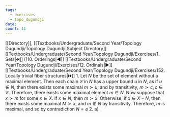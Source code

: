 ```yaml
---
tags:
  - exercises
  - topo_dugundji
date: 
count: 11
---
```

[[Directory]], [[Textbooks/Undergraduate/Second Year/Topology Dugundji/Topology Dugundji|Subject Directory]]
[[Textbooks/Undergraduate/Second Year/Topology Dugundji/Exercises/1. Sets|🞀🞀]] [[10. Orderings|◀]] [[Textbooks/Undergraduate/Second Year/Topology Dugundji/Exercises/12. Ordinals|▶]] [[Textbooks/Undergraduate/Second Year/Topology Dugundji/Exercises/152. Locally trivial fiber structures|🞂🞂]]
1. 
Let $N {}$ be the set of element without a maximal element. Then each chain ${} \mathcal{C} {}$ in ${} N {}$ has a upper bound $u {}$ in ${} N$, as if ${} u \notin N {}$, then there exists some maximal $m\succ u$, and by transitivity, ${} m \succ c, c \in \mathcal{C} {}$. Therefore, there exists some maximal element ${} m \in N {}$. Now suppose that $x \succ m$ for some ${} x \in X {}$. If ${} x \in N {}$, then ${} m \succ x {}$. Otherwise, if ${} x \in X-N {}$, then there exists some maximal ${} M \succ x {}$, and ${} m \notin N {}$ by transitivity. Therefore, $m$ is maximal, and so by contradiction ${} N=\varnothing {}$
2. 
a)
